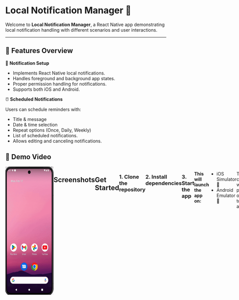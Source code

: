 # Local Notification Manager 🚀

Welcome to **Local Notification Manager**, a React Native app demonstrating local notification handling with different scenarios and user interactions.

---

## 📌 Features Overview

🔔 **Notification Setup**

- Implements React Native local notifications.
- Handles foreground and background app states.
- Proper permission handling for notifications.
- Supports both iOS and Android.

⏰ **Scheduled Notifications**

Users can schedule reminders with:

- Title & message
- Date & time selection
- Repeat options (Once, Daily, Weekly)
- List of scheduled notifications.
- Allows editing and canceling notifications.

## 🎥 Demo Video

<div style="display: flex; flex-direction: 'row';">
<img src="./screenshot/spc-connect.gif" width=30%>

## Screenshots

<div style="display: flex; flex-direction: 'row';">
<img src="./screenshot/1.png" width="30%">
<img src="./screenshot/2.png" width="30%">
<img src="./screenshot/3.png" width="30%">
<img src="./screenshot/4.png" width="30%">
<img src="./screenshot/5.png" width="30%">
<img src="./screenshot/6.png" width="30%">
<img src="./screenshot/7.png" width="30%">
<img src="./screenshot/8.png" width="30%">
<img src="./screenshot/9.png" width="30%">
<img src="./screenshot/10.png" width="30%">
<img src="./screenshot/11.png" width="30%">
<img src="./screenshot/12.png" width="30%">

</div>

---

## Get Started

### 1. Clone the repository

```bash
git clone <repository-url>
```

### 2. Install dependencies

```bash
npm install
```

### 3. Start the app

```bash
npx expo start
```

**This will launch the app on:**

- iOS Simulator 📱
- Android Emulator 🤖

This command will provide options to run the app in:

- A [development build](https://docs.expo.dev/develop/development-builds/introduction/)
- [Android emulator](https://docs.expo.dev/workflow/android-studio-emulator/)
- [iOS simulator](https://docs.expo.dev/workflow/ios-simulator/)
- [Expo Go](https://expo.dev/go) for testing in a limited sandbox environment

---

**🔧 Libraries Used**

- `@notifee/react-native` - Local notification management.
- `react-navigation` - Navigation between screens.
- `@react-native-async-storage/async-storage` - Data persistence.
- `@react-native-picker/picker` - Category & repeat selection.
- `@react-native-community/datetimepicker` - Date & time selection.
- `react-native-paper` - UI components & menus.

## Learn More

To dive deeper into the project or Expo framework, check out these resources:

- [Expo Documentation](https://docs.expo.dev/): Learn the fundamentals or explore advanced topics with [guides](https://docs.expo.dev/guides).
- [Learn Expo Tutorial](https://docs.expo.dev/tutorial/introduction/): Follow a step-by-step guide to build a project that runs on Android, iOS, and web.

---

## Feedback

We'd love to hear from you! Share your feedback or reviews:

- On [GitHub](https://github.com/hellochirag)
- On [LinkedIn](https://www.linkedin.com/in/chiragjadav/)
- Via email at [chiragjadav134@gmail.com](mailto:chiragjadav134@gmail.com)

---

**Note:**
When testing notifications in the iOS simulator, please note that they require a real device to function properly. To run on a real device, you will need to configure the necessary certificates and provisioning profiles.

This task is intended for understanding and knowledge-checking purposes, and I may not have covered all aspects here. If you need any clarification or further details, feel free to reach out to me.

Thank you!

---

Let’s build something amazing together! 🚀
